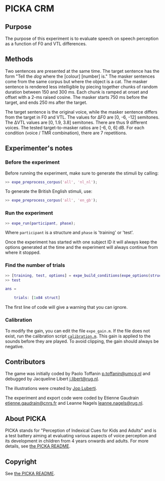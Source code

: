 # PICKA CRM

## Purpose

The purpose of this experiment is to evaluate speech on speech perception as a function of F0 and VTL differences.

## Methods

Two sentences are presented at the same time. The target sentence has the form "Tell the *dog* where the [colour] [number] is."
The masker sentences come from the same corpus but where the object is a cat. The masker sentence is rendered less intelligible
by piecing together chunks of random duration between 150 and 300 ms. Each chunk is ramped at onset and offset with a 2-ms raised cosine.
The masker starts 750 ms before the target, and ends 250 ms after the target.

The target sentence is the original voice, while the masker sentence differs from the target in F0 and VTL. The values for ΔF0 are [0, -6, -12] semitones. The ΔVTL values are [0, 1.9, 3.8] semitones. There are thus 9 different voices. The tested target-to-masker ratios are [-6, 0, 6] dB. For each condition (voice / TMR combination), there are 7 repetitions.

## Experimenter's notes

### Before the experiment

Before running the experiment, make sure to generate the stimuli by calling:

```matlab
>> expe_preprocess_corpus('all', 'nl_nl');
```

To generate the British English stimuli, use:

```matlab
>> expe_preprocess_corpus('all', 'en_gb');
```

### Run the experiment

```matlab
>> expe_run(participant, phase);
```

Where `participant` is a structure and `phase` is 'training' or 'test'.

Once the experiment has started with one subject ID it will always keep the options generated at the time and the experiment will always continue from where it stopped.

### Find the number of trials

```matlab
>> [training, test, options] = expe_build_conditions(expe_options(struct('language', 'nl_nl')));
>> test

ans =

    trials: [1x84 struct]
```
The first line of code will give a warning that you can ignore.

### Calibration

To modify the gain, you can edit the file `expe_gain.m`. If the file does not exist, run the calibration script [`calibration.m`](../calibration.m). This gain is applied to the sounds before they are played. To avoid clipping, the gain should always be negative.

## Contributors

The game was initially coded by Paolo Toffanin <p.toffanin@umcg.nl> and debugged by Jacqueline Libert <j.libert@rug.nl>.

The illustrations were created by [Jop Luberti](http://jopluberti.com/).

The experiment and export code were coded by Etienne Gaudrain <etienne.gaudrain@cnrs.fr> and Leanne Nagels <leanne.nagels@rug.nl>.

## About PICKA

PICKA stands for "Perception of Indexical Cues for Kids and Adults" and is a test battery aiming at evaluating various aspects of voice perception and its development in children from 4 years onwards and adults. For more details, see [the PICKA README](../../README.md).

## Copyright

See [the PICKA README](../../README.md).